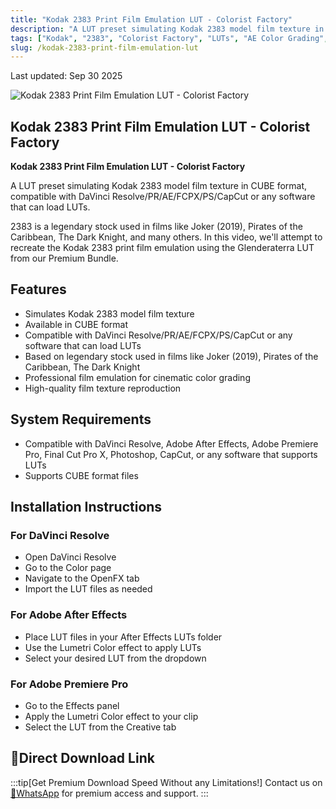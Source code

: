 ```yaml
---
title: "Kodak 2383 Print Film Emulation LUT - Colorist Factory"
description: "A LUT preset simulating Kodak 2383 model film texture in CUBE format, compatible with DaVinci Resolve/PR/AE/FCPX/PS/CapCut or any software that can load LUTs"
tags: ["Kodak", "2383", "Colorist Factory", "LUTs", "AE Color Grading", "FCPX Color Grading", "Pr Color Grading", "CapCut", "Film Color Grading", "Video Color Grading", "DaVinci Resolve Color Grading"]
slug: /kodak-2383-print-film-emulation-lut
---
```


Last updated: Sep 30 2025

![Kodak 2383 Print Film Emulation LUT - Colorist Factory](https://www.gfxcamp.com/wp-content/uploads/2025/09/Colorist-Factory-Kodak-2383-Print-Film-Emulation-LUT.jpg)

## Kodak 2383 Print Film Emulation LUT - Colorist Factory

**Kodak 2383 Print Film Emulation LUT - Colorist Factory**

A LUT preset simulating Kodak 2383 model film texture in CUBE format, compatible with DaVinci Resolve/PR/AE/FCPX/PS/CapCut or any software that can load LUTs.

2383 is a legendary stock used in films like Joker (2019), Pirates of the Caribbean, The Dark Knight, and many others. In this video, we'll attempt to recreate the Kodak 2383 print film emulation using the Glenderaterra LUT from our Premium Bundle.

## Features

- Simulates Kodak 2383 model film texture
- Available in CUBE format
- Compatible with DaVinci Resolve/PR/AE/FCPX/PS/CapCut or any software that can load LUTs
- Based on legendary stock used in films like Joker (2019), Pirates of the Caribbean, The Dark Knight
- Professional film emulation for cinematic color grading
- High-quality film texture reproduction

## System Requirements

- Compatible with DaVinci Resolve, Adobe After Effects, Adobe Premiere Pro, Final Cut Pro X, Photoshop, CapCut, or any software that supports LUTs
- Supports CUBE format files

## Installation Instructions

### For DaVinci Resolve
- Open DaVinci Resolve
- Go to the Color page
- Navigate to the OpenFX tab
- Import the LUT files as needed

### For Adobe After Effects
- Place LUT files in your After Effects LUTs folder
- Use the Lumetri Color effect to apply LUTs
- Select your desired LUT from the dropdown

### For Adobe Premiere Pro
- Go to the Effects panel
- Apply the Lumetri Color effect to your clip
- Select the LUT from the Creative tab

## 🚀Direct Download Link
:::tip[Get Premium Download Speed Without any Limitations!]
Contact us on [💬WhatsApp](https://wa.me/+8613237610083) for premium  access and support.
:::